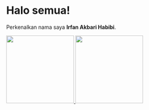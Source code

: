 # Halo semua! 

Perkenalkan nama saya **Irfan Akbari Habibi**.



<p align="left">
<a href="https://github.com/irfan1810/">
  <img height="180em" src="https://github-readme-stats-eight-theta.vercel.app/api?username=irfan1810&show_icons=true&theme=algolia&include_all_commits=true&count_private=true"/>
  <img height="180em" src="https://github-readme-stats-eight-theta.vercel.app/api/top-langs/?username=irfan1810&layout=compact&langs_count=8&theme=algolia"/>
</a>
</p>
